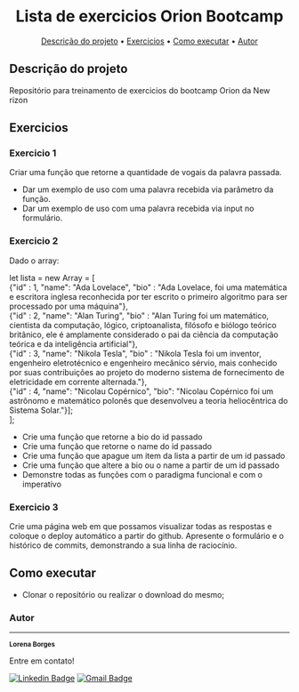 <h1 align="center">Lista de exercicios Orion Bootcamp</h1>

<p align="center">
 <a href="#descrição do projeto">Descrição do projeto</a> •
 <a href="#exercicios">Exercicios</a> • 
 <a href="#como executar">Como executar</a> • 
 <a href="#autor">Autor</a>
</p>

## Descrição do projeto
Repositório para treinamento de exercicios do bootcamp Orion da New rizon


## Exercicios

### Exercicio 1

Criar uma função que retorne a quantidade de vogais da palavra passada.
- Dar um exemplo de uso com uma palavra recebida via parâmetro da função.
- Dar um exemplo de uso com uma palavra recebida via input no formulário.

### Exercicio 2
Dado o array:

let lista = new Array<Object> = [ <br>
{"id" : 1, "name": "Ada Lovelace", "bio" : "Ada Lovelace, foi uma matemática e escritora inglesa reconhecida por ter escrito o primeiro algoritmo para ser processado por uma máquina"},<br>
{"id" : 2, "name": "Alan Turing", "bio" : "Alan Turing foi um matemático, cientista da computação, lógico, criptoanalista, filósofo e biólogo teórico britânico, ele é amplamente considerado o pai da ciência da computação teórica e da inteligência artificial"},<br>
{"id" : 3, "name": "Nikola Tesla", "bio" : "Nikola Tesla foi um inventor, engenheiro eletrotécnico e engenheiro mecânico sérvio, mais conhecido por suas contribuições ao projeto do moderno sistema de fornecimento de eletricidade em corrente alternada."},<br>
{"id" : 4, "name": "Nicolau Copérnico", "bio": "Nicolau Copérnico foi um astrônomo e matemático polonês que desenvolveu a teoria heliocêntrica do Sistema Solar."}];<br>
];

- Crie uma função que retorne a bio do id passado
- Crie uma função que retorne o name do id passado
- Crie uma função que apague um item da lista a partir de um id passado
- Crie uma função que altere a bio ou o name a partir de um id passado
- Demonstre todas as funções com o paradigma funcional e com o imperativo

### Exercicio 3
Crie uma página web em que possamos visualizar todas as respostas e coloque o deploy automático a partir do github. Apresente o formulário e o histórico de commits, demonstrando a sua linha de raciocínio.

## Como executar

- Clonar o repositório ou realizar o download do mesmo;



### Autor
---

<a>
 <sub><b>Lorena Borges</b></sub></a>


Entre em contato!

[![Linkedin Badge](https://img.shields.io/badge/-Lorena-blue?style=flat-square&logo=Linkedin&logoColor=white&link=https://www.linkedin.com/in/lorenadasilvaborges/)](https://www.linkedin.com/in/lorenadasilvaborges/) 
[![Gmail Badge](https://img.shields.io/badge/-sborges.lorena@gmail.com-c14438?style=flat-square&logo=Gmail&logoColor=white&link=mailto:sborges.lorena@gmail.com)](mailto:sborges.lorena@gmail.com)
